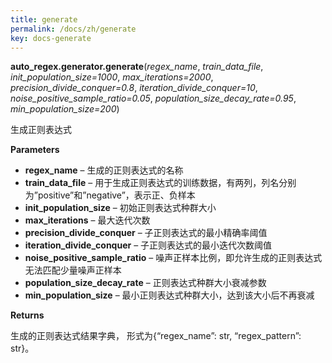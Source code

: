 ```yaml
---
title: generate
permalink: /docs/zh/generate
key: docs-generate
---
```


**auto_regex.generator.generate**(*regex_name*, *train_data_file*, *init_population_size=1000*, *max_iterations=2000*, *precision_divide_conquer=0.8*, *iteration_divide_conquer=10*, *noise_positive_sample_ratio=0.05*, *population_size_decay_rate=0.95*, *min_population_size=200*)

生成正则表达式

**Parameters**

- **regex_name** – 生成的正则表达式的名称
- **train_data_file** – 用于生成正则表达式的训练数据，有两列，列名分别为”positive”和”negative”，表示正、负样本
- **init_population_size** – 初始正则表达式种群大小
- **max_iterations** – 最大迭代次数
- **precision_divide_conquer** – 子正则表达式的最小精确率阈值
- **iteration_divide_conquer** – 子正则表达式的最小迭代次数阈值
- **noise_positive_sample_ratio** – 噪声正样本比例，即允许生成的正则表达式无法匹配少量噪声正样本
- **population_size_decay_rate** – 正则表达式种群大小衰减参数
- **min_population_size** – 最小正则表达式种群大小，达到该大小后不再衰减

**Returns**

生成的正则表达式结果字典， 形式为{“regex_name”: str, “regex_pattern”: str}。

